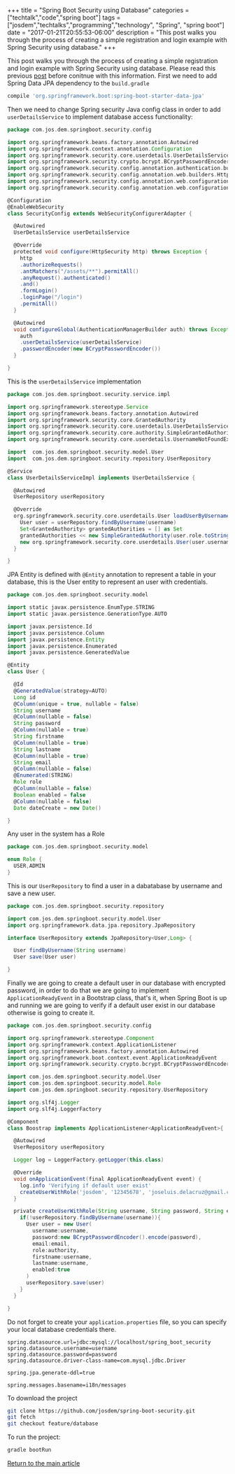 +++
title = "Spring Boot Security using Database"
categories = ["techtalk","code","spring boot"]
tags = ["josdem","techtalks","programming","technology", "Spring", "spring boot"]
date = "2017-01-21T20:55:53-06:00"
description = "This post walks you through the process of creating a simple registration and login example with Spring Security using database."
+++

This post walks you through the process of creating a simple registration and login example with Spring Security using database. Please read this previous [post](/techtalk/spring/spring_boot_security) before conitnue with this information. First we need to add Spring Data JPA dependency to the `build.gradle`

```groovy
compile 'org.springframework.boot:spring-boot-starter-data-jpa'
```

Then we need to change Spring security Java config class in order to add `userDetailsService` to implement database access functionality:

```groovy
package com.jos.dem.springboot.security.config

import org.springframework.beans.factory.annotation.Autowired
import org.springframework.context.annotation.Configuration
import org.springframework.security.core.userdetails.UserDetailsService
import org.springframework.security.crypto.bcrypt.BCryptPasswordEncoder
import org.springframework.security.config.annotation.authentication.builders.AuthenticationManagerBuilder
import org.springframework.security.config.annotation.web.builders.HttpSecurity
import org.springframework.security.config.annotation.web.configuration.WebSecurityConfigurerAdapter
import org.springframework.security.config.annotation.web.configuration.EnableWebSecurity

@Configuration
@EnableWebSecurity
class SecurityConfig extends WebSecurityConfigurerAdapter {

  @Autowired
  UserDetailsService userDetailsService

  @Override
  protected void configure(HttpSecurity http) throws Exception {
    http
    .authorizeRequests()
    .antMatchers("/assets/**").permitAll()
    .anyRequest().authenticated()
    .and()
    .formLogin()
    .loginPage("/login")
    .permitAll()
  }

  @Autowired
  void configureGlobal(AuthenticationManagerBuilder auth) throws Exception {
    auth
    .userDetailsService(userDetailsService)
    .passwordEncoder(new BCryptPasswordEncoder())
  }

}
```

This is the `userDetailsService` implementation

```groovy
package com.jos.dem.springboot.security.service.impl

import org.springframework.stereotype.Service
import org.springframework.beans.factory.annotation.Autowired
import org.springframework.security.core.GrantedAuthority
import org.springframework.security.core.userdetails.UserDetailsService
import org.springframework.security.core.authority.SimpleGrantedAuthority
import org.springframework.security.core.userdetails.UsernameNotFoundException

import  com.jos.dem.springboot.security.model.User
import  com.jos.dem.springboot.security.repository.UserRepository

@Service
class UserDetailsServiceImpl implements UserDetailsService {

  @Autowired
  UserRepository userRepository

  @Override
  org.springframework.security.core.userdetails.User loadUserByUsername(String username) throws UsernameNotFoundException {
    User user = userRepostory.findByUsername(username)
    Set<GrantedAuthority> grantedAuthorities = [] as Set
    grantedAuthorities << new SimpleGrantedAuthority(user.role.toString())
    new org.springframework.security.core.userdetails.User(user.username, user.password, grantedAuthorities)
  }

}
```

JPA Entity is defined with `@Entity` annotation to represent a table in your database, this is the User entity to represent an user with credentials.

```groovy
package com.jos.dem.springboot.security.model

import static javax.persistence.EnumType.STRING
import static javax.persistence.GenerationType.AUTO

import javax.persistence.Id
import javax.persistence.Column
import javax.persistence.Entity
import javax.persistence.Enumerated
import javax.persistence.GeneratedValue

@Entity
class User {

  @Id
  @GeneratedValue(strategy=AUTO)
  Long id
  @Column(unique = true, nullable = false)
  String username
  @Column(nullable = false)
  String password
  @Column(nullable = true)
  String firstname
  @Column(nullable = true)
  String lastname
  @Column(nullable = true)
  String email
  @Column(nullable = false)
  @Enumerated(STRING)
  Role role
  @Column(nullable = false)
  Boolean enabled = false
  @Column(nullable = false)
  Date dateCreate = new Date()

}
```

Any user in the system has a Role

```groovy
package com.jos.dem.springboot.security.model

enum Role {
  USER,ADMIN
}
```

This is our `UserRepository` to find a user in a dabatabase by username and save a new user.

```groovy
package com.jos.dem.springboot.security.repository

import com.jos.dem.springboot.security.model.User
import org.springframework.data.jpa.repository.JpaRepository

interface UserRepository extends JpaRepository<User,Long> {

  User findByUsername(String username)
  User save(User user)

}
```

Finally we are going to create a default user in our database with encrypted password, in order to do that we are going to implement `ApplicationReadyEvent` in a Bootstrap class, that's it, when Spring Boot is up and running we are going to verify if a default user exist in our database otherwise is going to create it.

```groovy
package com.jos.dem.springboot.security.config

import org.springframework.stereotype.Component
import org.springframework.context.ApplicationListener
import org.springframework.beans.factory.annotation.Autowired
import org.springframework.boot.context.event.ApplicationReadyEvent
import org.springframework.security.crypto.bcrypt.BCryptPasswordEncoder

import com.jos.dem.springboot.security.model.User
import com.jos.dem.springboot.security.model.Role
import com.jos.dem.springboot.security.repository.UserRepository

import org.slf4j.Logger
import org.slf4j.LoggerFactory

@Component
class Boostrap implements ApplicationListener<ApplicationReadyEvent>{

  @Autowired
  UserRepository userRepository

  Logger log = LoggerFactory.getLogger(this.class)

  @Override
  void onApplicationEvent(final ApplicationReadyEvent event) {
    log.info 'Verifying if default user exist'
    createUserWithRole('josdem', '12345678', 'joseluis.delacruz@gmail.com', Role.USER)
  }

  private createUserWithRole(String username, String password, String email, Role authority){
    if(!userRepository.findByUsername(username)){
      User user = new User(
        username:username,
        password:new BCryptPasswordEncoder().encode(password),
        email:email,
        role:authority,
        firstname:username,
        lastname:username,
        enabled:true
      )
      userRepository.save(user)
    }
  }

}
```

Do not forget to create your `application.properties` file, so you can specify your local database credentials there.

```properties
spring.datasource.url=jdbc:mysql://localhost/spring_boot_security
spring.datasource.username=username
spring.datasource.password=password
spring.datasource.driver-class-name=com.mysql.jdbc.Driver

spring.jpa.generate-ddl=true

spring.messages.basename=i18n/messages
```

To download the project

```bash
git clone https://github.com/josdem/spring-boot-security.git
git fetch
git checkout feature/database
```

To run the project:

```bash
gradle bootRun
```


[Return to the main article](/techtalk/spring)

